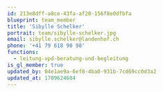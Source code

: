 ```yaml
---
id: 213e8dff-a8ce-43fa-af20-156f8e0dfbfa
blueprint: team_member
title: 'Sibylle Schelker'
portrait: team/sibylle-schelker.jpg
email: sibylle.schelker@landenhof.ch
phone: '+41 79 618 90 98'
functions:
  - leitung-vpd-beratung-und-begleitung
is_gl_member: true
updated_by: 04e1ae9a-6ef8-4ba0-931b-7cd69cc0d3a2
updated_at: 1709624684
---
```

